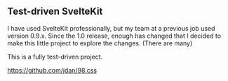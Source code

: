 ## Test-driven SvelteKit ##

I have used SvelteKit professionally, but my team at a previous job used version 0.9.x. Since the 1.0 release, enough has changed that I decided to make this little project to explore the changes. (There are many)

This is a fully test-driven project.


https://github.com/jdan/98.css
